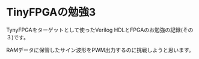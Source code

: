 # TinyFPGAの勉強3

TynyFPGAをターゲットとして使ったVerilog HDLとFPGAのお勉強の記録(その３)です。

RAMデータに保管したサイン波形をPWM出力するのに挑戦しようと思います。